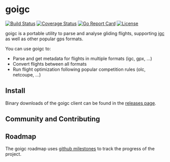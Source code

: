 # goigc

[![Build Status](https://github.com/ezgliding/goigc/workflows/goigc/badge.svg?event=push&branch=master)](https://github.com/ezgliding/goigc/actions?workflow=goigc)
[![Coverage Status](https://coveralls.io/repos/github/ezgliding/goigc/badge.svg?branch=master)](https://coveralls.io/github/ezgliding/goigc?branch=vendor) 
[![Go Report Card](https://goreportcard.com/badge/github.com/ezgliding/goigc)](https://goreportcard.com/report/github.com/ezgliding/goigc)
[![License](https://img.shields.io/badge/License-Apache%202.0-blue.svg)](https://opensource.org/licenses/Apache-2.0)

goigc is a portable utility to parse and analyse gliding flights, supporting
[igc](http://www.fai.org/component/phocadownload/category/?download=5745:igc-flight-recorder-specification-edition-2-with-al1-2011-5-31) as well as other popular
gps formats.

You can use goigc to:
* Parse and get metadata for flights in multiple formats (igc, gpx, ...)
* Convert flights between all formats
* Run flight optimization following popular competition rules (olc, netcoupe,
  ...)

## Install

Binary downloads of the goigc client can be found in the
[releases page](https://github.com/ezgliding/goigc/releases).

## Community and Contributing

## Roadmap

The goigc roadmap uses [github
milestones](https://github.com/ezgliding/goigc/milestones) to track the
progress of the project.
